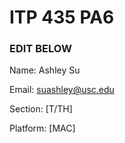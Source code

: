 # ITP 435 PA6

### EDIT BELOW

Name: Ashley Su

Email: suashley@usc.edu

Section: [T/TH]

Platform: [MAC]
